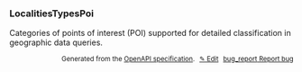 <!--- This is a generated file, do not edit! -->
<!--- [START woosmap_http_schema_localitiestypespoi] -->
<h3 class="schema-object" id="LocalitiesTypesPoi">LocalitiesTypesPoi</h3>

Categories of points of interest (POI) supported for detailed classification in geographic data queries.

<p style="text-align: right; font-size: smaller;">Generated from the <a data-label="openapi-github" href="https://github.com/woosmap/openapi-specification" title="Woosmap OpenAPI Specification" class="external">OpenAPI specification</a>.
<a data-label="openapi-github-woosmap-http-schema-localitiestypespoi" data-action="edit" style="margin-left: 5px;" href="https://github.com/woosmap/openapi-specification/blob/main/specification/schemas/LocalitiesTypesPoi.yml" title="Edit on GitHub">✎ Edit</a>
<a data-label="openapi-github-woosmap-http-schema-localitiestypespoi" data-action="bug" style="margin-left: 5px;" href="https://github.com/woosmap/openapi-specification/issues/new?assignees=&labels=type%3A+bug%2C+triage+me&template=bug_report.md&title=[schemas] Bug - LocalitiesTypesPoi" title="File bug for schemas on GitHub"><span class="material-icons">bug_report</span> Report bug</a>
</p>

<!--- [END woosmap_http_schema_localitiestypespoi] -->
